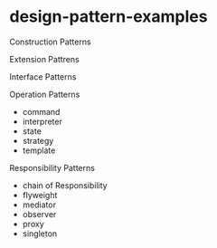 design-pattern-examples
=======================

Construction Patterns

Extension Pattrens

Interface Patterns

Operation Patterns
 - command
 - interpreter
 - state
 - strategy
 - template

Responsibility Patterns
 - chain of Responsibility
 - flyweight
 - mediator
 - observer
 - proxy
 - singleton
